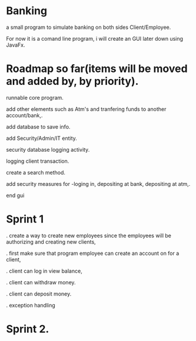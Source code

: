 # Banking


a small program to simulate  banking on both sides Client/Employee.

For now it is a comand line program, i will create an GUI later down using JavaFx.


# Roadmap so far(items will be moved and added by, by priority).


runnable core program.

add other elements such as Atm's and tranfering funds to another account/bank,.

add database to save info.

add Security/Admin/IT entity.

security database logging activity.

logging client transaction.

create a search method.

add security measures for -loging in, depositing at bank, depositing at atm,.


end gui


# Sprint 1


. create a way to create new employees since the employees will be authorizing and creating new clients,

. first make sure that program employee can create an account on for a client,

. client can log in view balance,

. client can withdraw money.

. client can deposit money.

. exception handling



# Sprint 2.

